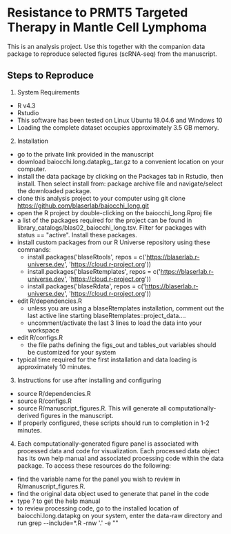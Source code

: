 
# Resistance to PRMT5 Targeted Therapy in Mantle Cell Lymphoma

This is an analysis project.  Use this together with the companion data package to reproduce selected figures (scRNA-seq) from the manuscript.

## Steps to Reproduce

1. System Requirements
  - R v4.3
  - Rstudio
  - This software has been tested on Linux Ubuntu 18.04.6 and Windows 10
  - Loading the complete dataset occupies approximately 3.5 GB memory.

2.  Installation
  - go to the private link provided in the manuscript
  - download baiocchi.long.datapkg_<version>.tar.gz to a convenient location on your computer.
  - install the data package by clicking on the Packages tab in Rstudio, then install.  Then select install from:  package archive file and navigate/select the downloaded package.
  - clone this analysis project to your computer using git clone https://github.com/blaserlab/baiocchi_long.git
  - open the R project by double-clicking on the baiocchi_long.Rproj file
  - a list of the packages required for the project can be found in library_catalogs/blas02_baiocchi_long.tsv.  Filter for packages with status == "active".   Install these packages.
  - install custom packages from our R Universe repository using these commands:
    -  install.packages('blaseRtools', repos = c('https://blaserlab.r-universe.dev', 'https://cloud.r-project.org'))
    -  install.packages('blaseRtemplates', repos = c('https://blaserlab.r-universe.dev', 'https://cloud.r-project.org'))
    -  install.packages('blaseRdata', repos = c('https://blaserlab.r-universe.dev', 'https://cloud.r-project.org'))
  - edit R/dependencies.R
    - unless you are using a blaseRtemplates installation, comment out the last active line starting blaseRtemplates::project_data....
    - uncomment/activate the last 3 lines to load the data into your workspace
  - edit R/configs.R 
    - the file paths defining the figs_out  and tables_out variables should be customized for your system
  - typical time required for the first installation and data loading is approximately 10 minutes. 

3.  Instructions for use after installing and configuring
  - source R/dependencies.R
  - source R/configs.R
  - source R/manuscript_figures.R. This will generate all computationally-derived figures in the manuscript.
  - If properly configured, these scripts should run to completion in 1-2 minutes.

4.  Each computationally-generated figure panel is associated with processed data and code for visualization.  Each processed data object has its own help manual and associated processing code within the data package.  To access these resources do the following:
  - find the variable name for the panel you wish to review in R/manuscript_figures.R.
  - find the original data object used to generate that panel in the code
  - type ?<data object name> to get the help manual
  - to review processing code, go to the installed location of baiocchi.long.datapkg on your system, enter the data-raw directory and run grep --include=\*.R -rnw '.' -e "<data object name>"



